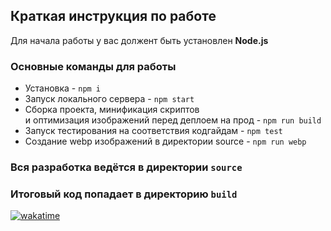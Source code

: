 ## Краткая инструкция по работе
Для начала работы у вас должент быть установлен **Node.js**

### Основные команды для работы
- Установка - `npm i`
- Запуск локального сервера - `npm start`
- Сборка проекта, минификация скриптов <br>
и оптимизация изображений перед деплоем на прод - `npm run build`
- Запуск тестирования на соответствия кодгайдам - `npm test`
- Создание webp изображений в директории source - `npm run webp`

### Вся разработка ведётся в директории `source`
### Итоговый код попадает в директорию `build`
[![wakatime](https://wakatime.com/badge/user/4ebd22bd-458d-4a79-8dad-fc4d2afcb7b3/project/f84355f7-298c-467a-891d-7efdd856b9fc.svg)](https://wakatime.com/badge/user/4ebd22bd-458d-4a79-8dad-fc4d2afcb7b3/project/f84355f7-298c-467a-891d-7efdd856b9fc)
